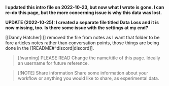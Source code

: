 **I updated this intro file on 2022-10-23, but now what I wrote is gone. I can re-do this page, but the more concerning issue is why this data was lost.**

**UPDATE (2022-10-25): I created a separate file titled Data Loss and it is now missing, too. Is there some issue with the settings at my end?** 

[[Danny Hatcher|I]] removed the file from notes as I want that folder to be fore articles notes rather than conversation points, those things are being done in the [[README#^discord|discord]].

> [!warning] PLEASE READ 
> Change the name/title of this page.
> Ideally an username for future reference.

> [!NOTE] Share information
> Share some information about your workflow or anything you would like to share, as experimental data.
